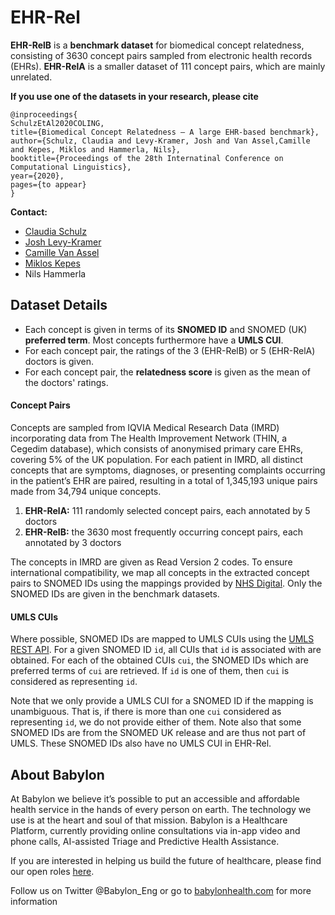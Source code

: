 # EHR-Rel
**EHR-RelB** is a **benchmark dataset** for biomedical concept relatedness, 
consisting of 3630 concept pairs sampled from electronic health records (EHRs).
**EHR-RelA** is a smaller dataset of 111 concept pairs, which are mainly unrelated.

**If you use one of the datasets in your research, please cite**

```
@inproceedings{
SchulzEtAl2020COLING,
title={Biomedical Concept Relatedness – A large EHR-based benchmark},
author={Schulz, Claudia and Levy-Kramer, Josh and Van Assel,Camille and Kepes, Miklos and Hammerla, Nils},
booktitle={Proceedings of the 28th Internatinal Conference on Computational Linguistics},
year={2020},
pages={to appear}
}
```

**Contact:** 
* [Claudia Schulz](clauschulz1812@gmail.com)
* [Josh Levy-Kramer](josh@levykramer.co.uk)
* [Camille Van Assel](camille.vanassel@babylonhealth.com)
* [Miklos Kepes](kepes.miklos@gmail.com)
* Nils Hammerla


## Dataset Details
* Each concept is given in terms of its **SNOMED ID** and SNOMED (UK) **preferred term**. 
Most concepts furthermore have a **UMLS CUI**.
* For each concept pair, the ratings of the 3 (EHR-RelB) or 5 (EHR-RelA) doctors is given.
* For each concept pair, the **relatedness score** is given as the mean of the doctors' ratings.

#### Concept Pairs
Concepts are sampled from IQVIA Medical Research Data (IMRD) incorporating data from The Health Improvement Network
(THIN, a Cegedim database), which consists of anonymised primary care EHRs, covering 5% of the UK
population.
For each patient in IMRD, all distinct concepts that are symptoms, diagnoses, or presenting complaints occurring
 in the patient’s EHR are paired, resulting in a total of 1,345,193 unique pairs made from
34,794 unique concepts.
1) **EHR-RelA:** 111 randomly selected concept pairs, each annotated by 5 doctors
2) **EHR-RelB:** the 3630 most frequently occurring concept pairs, each annotated by 3 doctors

The concepts in IMRD are given as Read Version 2 codes. 
To ensure international compatibility, we map all concepts in
the extracted concept pairs to SNOMED IDs using the mappings provided by 
[NHS Digital](https://isd.digital.nhs.uk/trud3/user/guest/group/0/pack/8/subpack/9/releases).
Only the SNOMED IDs are given in the benchmark datasets.


#### UMLS CUIs
Where possible, SNOMED IDs are mapped to UMLS CUIs using the
[UMLS REST API](https://documentation.uts.nlm.nih.gov/rest/home.html).
For a given SNOMED ID `id`, all CUIs that `id` is associated with are obtained. 
For each of the obtained CUIs `cui`, the SNOMED IDs which are preferred terms of `cui` are retrieved.
If `id` is one of them, then `cui` is considered as representing `id`.

Note that we only provide a UMLS CUI for a SNOMED ID if the mapping is unambiguous.
That is, if there is more than one `cui` considered as representing `id`, we do not provide either of them.
Note also that some SNOMED IDs are from the SNOMED UK release and are thus not part of UMLS.
These SNOMED IDs also have no UMLS CUI in EHR-Rel. 

## About Babylon
At Babylon we believe it’s possible to put an accessible and affordable 
health service in the hands of every person on earth.
 The technology we use is at the heart and soul of that mission. 
 Babylon is a Healthcare Platform, currently providing online consultations via in-app video and phone calls,
  AI-assisted Triage and Predictive Health Assistance.

If you are interested in helping us build the future of healthcare, please find our open roles 
[here](https://jobs.lever.co/babylonhealth?lever-via=LLeodZVvTU).

Follow us on Twitter @Babylon_Eng or go to [babylonhealth.com](https://www.babylonhealth.com/) 
for more information
